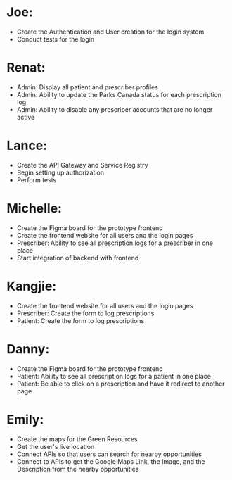 # Joe:
- Create the Authentication and User creation for the login system
- Conduct tests for the login

# Renat:
- Admin: Display all patient and prescriber profiles
- Admin: Ability to update the Parks Canada status for each prescription log
- Admin: Ability to disable any prescriber accounts that are no longer active

# Lance:
- Create the API Gateway and Service Registry
- Begin setting up authorization
- Perform tests 

# Michelle:
- Create the Figma board for the prototype frontend
- Create the frontend website for all users and the login pages
- Prescriber: Ability to see all prescription logs for a prescriber in one place
- Start integration of backend with frontend

# Kangjie:
- Create the frontend website for all users and the login pages
- Prescriber: Create the form to log prescriptions
- Patient: Create the form to log prescriptions

# Danny:
- Create the Figma board for the prototype frontend
- Patient: Ability to see all prescription logs for a patient in one place
- Patient: Be able to click on a prescription and have it redirect to another page

# Emily:
- Create the maps for the Green Resources
- Get the user's live location
- Connect APIs so that users can search for nearby opportunities
- Connect to APIs to get the Google Maps Link, the Image, and the Description from the nearby opportunities
